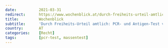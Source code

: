 ```yaml
---
date:          2021-03-31
redirect:      https://www.wochenblick.at/durch-freiheits-urteil-amtlich-pcr-und-antigen-test-voellig-untauglich/
title:         Wochenblick
subtitle:      'Durch Freiheits-Urteil amtlich: PCR- und Antigen-Test völlig untauglich!'
country:       AT
categories:    [Recht]
tags:          [pcr-test, massentest]
---
```

